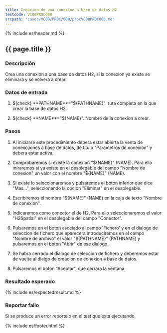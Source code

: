 ```yaml
---
title: Creacion de una conexion a base de datos H2
testcode: VC00PROC000
srcpath: "casos/VC00/PROC/000/procVC00PROC000.md"
---
```


{% include es/header.md %}

## {{ page.title }}

### Descripción

Crea una conexion a una base de datos H2, si la conexion ya existe se eliminara y se volvera a crear.

### Datos de entrada

1. ${check} **PATHNAME**="${PATHNAME}". ruta completa en la que crear la base de datos H2.

2. ${check} **NAME**="${NAME}". Nombre de la conexion a crear.

### Pasos


1. Al iniciarse este procedimiento debera estar abierta la venta de conexo¡iones a base de datos, 
   de titulo "Parametros de conexion" y debera estar activa.

2. Comprobaremos si existe la conexion "${NAME}" (NAME). Para ello miraremos si ya existe en el desplegable 
   del campo "Nombre de conexion" un valor con el nombre "${NAME}" (NAME).

3. Si existe lo seleccionaremos y pulsaremos el boton inferior que dice "Mas...", seleccionando la
   opcion "Eliminar" en el desplegable.

4. Escribiremos el nombre "${NAME}" (NAME) en la caja de texto "Nombre de conexion".

5. Indicaremos como conector el de H2. Para ello seleccionaremos el valor "H2Spatial" en el desplegable 
   del campo "Conector".

6. Pulsaremos en el boton asociado al campo 'Fichero' y en el dialogo de seleccion de fichero que aparecera
   introduciremos en el campo "Nombre de archivo" el valor "${PATHNAME}" (PATHNAME) y pulsaremos 
   en el boton "Abrir" de ese dialogo.

7. Se habra cerrado el dialogo de seleccion de fichero y deberemos estar de vuelta al dialgo de 
   creacion de conexion a base de datos.

8. Pulsaremos el boton "Aceptar", que cerrara la ventana.
   
### Resultado esperado

{% include es/expectedresult.md %}

### Reportar fallo

Si se produce un error reportelo en el test que esta ejecutando.

{% include es/footer.html %}
